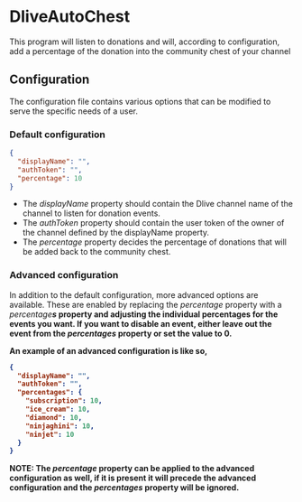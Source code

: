 # DliveAutoChest
This program will listen to donations and will, according to configuration, add a percentage of the donation into the community chest of your channel

## Configuration
The configuration file contains various options that can be modified to serve the specific needs of a user.

### Default configuration
```json
{
  "displayName": "",
  "authToken": "",
  "percentage": 10
}
```
* The <i>displayName</i> property should contain the Dlive channel name of the channel to listen for donation events.
* The <i>authToken</i> property should contain the user token of the owner of the channel defined by the displayName property.
* The <i>percentage</i> property decides the percentage of donations that will be added back to the community chest.

### Advanced configuration
In addition to the default configuration, more advanced options are available.
These are enabled by replacing the <i>percentage</i> property with a <i>percentage<b>s</s></i> property and adjusting the individual percentages for the events you want.
If you want to disable an event, either leave out the event from the <i>percentages</i> property or set the value to 0.

An example of an advanced configuration is like so,
```json
{
  "displayName": "",
  "authToken": "",
  "percentages": {
    "subscription": 10,
    "ice_cream": 10,
    "diamond": 10,
    "ninjaghini": 10,
    "ninjet": 10
  }
}
```
<b>NOTE:</b> The <i>percentage</i> property can be applied to the advanced configuration as well, if it is present it will precede the advanced configuration and the <i>percentages</i> property will be ignored.